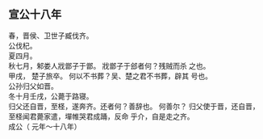 ## 宣公十八年
春，晋侯、卫世子臧伐齐。  
公伐杞。  
夏四月。  
秋七月，邾娄人戕鄫子于鄫。 戕鄫子于郐者何？残贼而杀
之也。  
甲戌， 楚子旅卒。 何以不书葬？吴、楚之君不书葬，辟其
号也。  
公孙归父如晋。  
冬十月壬戌，公薨于路寝。  
归父还自晋，至柽，遂奔齐。还者何？善辞也。 何善尔？
归父使于晋，还自晋，至柽闻君薨家遣，墠帷哭君成踊，反命
乎介，自是走之齐。  
成公（ 元年～十八年）

